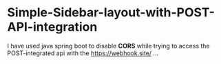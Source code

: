 # Simple-Sidebar-layout-with-POST-API-integration

I have used java spring boot to disable **CORS** while trying to access the POST-integrated api with the https://webhook.site/ ...
